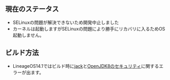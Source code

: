 ## 現在のステータス
- SELinuxの問題が解決できないため開発中止しました
- カーネルは起動しますがSELinuxの問題により勝手にリカバリに入るためOS起動しません。

## ビルド方法
- LineageOS14.1ではビルド時に[jack](https://xdaforums.com/t/discussion-how-to-fix-jack-server-failing-to-build-with-error-try-jack-diagnose.3575179/)と[OpenJDK8のセキュリティ](https://plaza.rakuten.co.jp/solarisintel/diary/202110120000/)に関するエラーが出ます。
